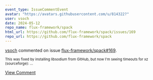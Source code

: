 ```yaml
---
event_type: IssueCommentEvent
avatar: "https://avatars.githubusercontent.com/u/814322?"
user: vsoch
date: 2024-05-12
repo_name: flux-framework/spack
html_url: https://github.com/flux-framework/spack/issues/169
repo_url: https://github.com/flux-framework/spack
---
```


<a href='https://github.com/vsoch' target='_blank'>vsoch</a> commented on issue <a href='https://github.com/flux-framework/spack/issues/169' target='_blank'>flux-framework/spack#169</a>.

<small>This was fixed by installing libsodium from GitHub, but now I'm seeing timeouts for xz (sourceforge):...</small>

<a href='https://github.com/flux-framework/spack/issues/169' target='_blank'>View Comment</a>